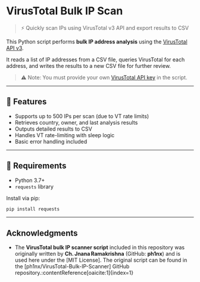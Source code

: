 # VirusTotal Bulk IP Scan

> ⚡ Quickly scan IPs using VirusTotal v3 API and export results to CSV

This Python script performs **bulk IP address analysis** using the [VirusTotal API v3](https://developers.virustotal.com/reference/ip-object).

It reads a list of IP addresses from a CSV file, queries VirusTotal for each address, and writes the results to a new CSV file for further review.

> ⚠️ Note: You must provide your own [VirusTotal API key](https://www.virustotal.com/gui/my-apikey) in the script.

---

## 🔧 Features

- Supports up to 500 IPs per scan (due to VT rate limits)
- Retrieves country, owner, and last analysis results
- Outputs detailed results to CSV
- Handles VT rate-limiting with sleep logic
- Basic error handling included

---

## 🐍 Requirements

- Python 3.7+
- `requests` library

Install via pip:

```bash
pip install requests
```

---

## Acknowledgments

- The **VirusTotal bulk IP scanner script** included in this repository was originally written by **Ch. Jnana Ramakrishna** (GitHub: **ph1nx**) and is used here under the [MIT License]. The original script can be found in the [ph1nx/VirusTotal-Bulk-IP-Scanner] GitHub repository.:contentReference[oaicite:1]{index=1}

